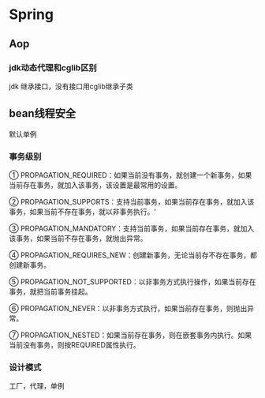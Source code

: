 # Spring

## Aop

### jdk动态代理和cglib区别

jdk 继承接口，没有接口用cglib继承子类

## bean线程安全

默认单例

### 事务级别

① PROPAGATION_REQUIRED：如果当前没有事务，就创建一个新事务，如果当前存在事务，就加入该事务，该设置是最常用的设置。

 

② PROPAGATION_SUPPORTS：支持当前事务，如果当前存在事务，就加入该事务，如果当前不存在事务，就以非事务执行。‘

 

③ PROPAGATION_MANDATORY：支持当前事务，如果当前存在事务，就加入该事务，如果当前不存在事务，就抛出异常。

 

④ PROPAGATION_REQUIRES_NEW：创建新事务，无论当前存不存在事务，都创建新事务。

 

⑤ PROPAGATION_NOT_SUPPORTED：以非事务方式执行操作，如果当前存在事务，就把当前事务挂起。

 

⑥ PROPAGATION_NEVER：以非事务方式执行，如果当前存在事务，则抛出异常。

 

⑦ PROPAGATION_NESTED：如果当前存在事务，则在嵌套事务内执行。如果当前没有事务，则按REQUIRED属性执行。

### 设计模式

工厂，代理，单例